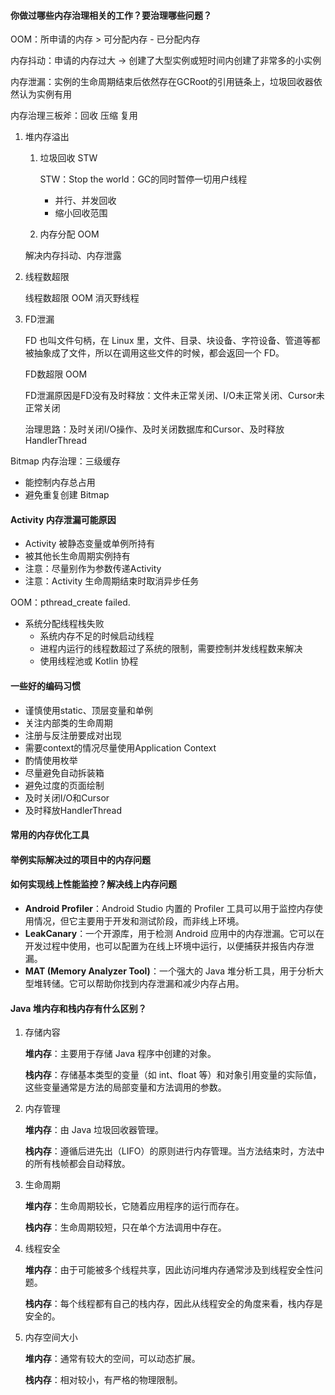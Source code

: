 #### 你做过哪些内存治理相关的工作？要治理哪些问题？

OOM：所申请的内存 > 可分配内存 - 已分配内存

内存抖动：申请的内存过大 -> 创建了大型实例或短时间内创建了非常多的小实例

内存泄漏：实例的生命周期结束后依然存在GCRoot的引用链条上，垃圾回收器依然认为实例有用

内存治理三板斧：回收 压缩 复用

1. 堆内存溢出
   
   1. 垃圾回收 STW
      
       STW：Stop the world：GC的同时暂停一切用户线程
      
      - 并行、并发回收
      - 缩小回收范围
   
   2. 内存分配 OOM 
   
   解决内存抖动、内存泄露

2. 线程数超限
   
   线程数超限 OOM 消灭野线程

3. FD泄漏
   
   FD 也叫文件句柄，在 Linux 里，文件、目录、块设备、字符设备、管道等都被抽象成了文件，所以在调用这些文件的时候，都会返回一个 FD。
   
   FD数超限 OOM
   
   FD泄漏原因是FD没有及时释放：文件未正常关闭、I/O未正常关闭、Cursor未正常关闭
   
   治理思路：及时关闭I/O操作、及时关闭数据库和Cursor、及时释放HandlerThread

Bitmap 内存治理：三级缓存

- 能控制内存总占用
- 避免重复创建 Bitmap

#### Activity 内存泄漏可能原因

- Activity 被静态变量或单例所持有
- 被其他长生命周期实例持有
- 注意：尽量别作为参数传递Activity
- 注意：Activity 生命周期结束时取消异步任务

OOM：pthread_create failed.

- 系统分配线程栈失败
  - 系统内存不足的时候启动线程
  - 进程内运行的线程数超过了系统的限制，需要控制并发线程数来解决
  - 使用线程池或 Kotlin 协程

#### 一些好的编码习惯

- 谨慎使用static、顶层变量和单例
- 关注内部类的生命周期
- 注册与反注册要成对出现
- 需要context的情况尽量使用Application Context
- 酌情使用枚举
- 尽量避免自动拆装箱
- 避免过度的页面绘制
- 及时关闭I/O和Cursor
- 及时释放HandlerThread

#### 常用的内存优化工具

#### 举例实际解决过的项目中的内存问题



#### 如何实现线上性能监控？解决线上内存问题

- **Android Profiler**：Android Studio 内置的 Profiler 工具可以用于监控内存使用情况，但它主要用于开发和测试阶段，而非线上环境。
- **LeakCanary**：一个开源库，用于检测 Android 应用中的内存泄漏。它可以在开发过程中使用，也可以配置为在线上环境中运行，以便捕获并报告内存泄漏。
- **MAT (Memory Analyzer Tool)**：一个强大的 Java 堆分析工具，用于分析大型堆转储。它可以帮助你找到内存泄漏和减少内存占用。

#### Java 堆内存和栈内存有什么区别？

1. 存储内容

   **堆内存**：主要用于存储 Java 程序中创建的对象。

   **栈内存**：存储基本类型的变量（如 int、float 等）和对象引用变量的实际值，这些变量通常是方法的局部变量和方法调用的参数。

2. 内存管理

   **堆内存**：由 Java 垃圾回收器管理。

   **栈内存**：遵循后进先出（LIFO）的原则进行内存管理。当方法结束时，方法中的所有栈帧都会自动释放。

3. 生命周期

   **堆内存**：生命周期较长，它随着应用程序的运行而存在。

   **栈内存**：生命周期较短，只在单个方法调用中存在。

4. 线程安全

   **堆内存**：由于可能被多个线程共享，因此访问堆内存通常涉及到线程安全性问题。

   **栈内存**：每个线程都有自己的栈内存，因此从线程安全的角度来看，栈内存是安全的。

5. 内存空间大小

   **堆内存**：通常有较大的空间，可以动态扩展。

   **栈内存**：相对较小，有严格的物理限制。
